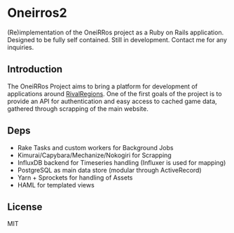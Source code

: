 # Oneirros2
(Re)implementation of the OneiRRos project as a Ruby on Rails application.
Designed to be fully self contained. Still in development. 
Contact me for any inquiries.

## Introduction
The OneiRRos Project aims to bring a platform for development of applications around [RivalRegions](http://rivalregions.com).
One of the first goals of the project is to provide an API for authentication and easy access to cached game data, gathered through scrapping of the main website.

## Deps
 * Rake Tasks and custom workers for Background Jobs
 * Kimurai/Capybara/Mechanize/Nokogiri for Scrapping
 * InfluxDB backend for Timeseries handling (Influxer is used for mapping)
 * PostgreSQL as main data store (modular through ActiveRecord)
 * Yarn + Sprockets for handling of Assets
 * HAML for templated views

## License
MIT
